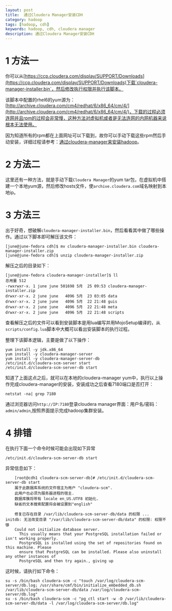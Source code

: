 ```yaml
---
layout: post
title:  通过Cloudera Manager安装CDH
category: hadoop
tags: [hadoop, cdh]
keywords: hadoop, cdh, cloudera manager
description: 通过Cloudera Manager安装CDH
---
```


# 1 方法一
你可以从[https://ccp.cloudera.com/display/SUPPORT/Downloads](https://ccp.cloudera.com/display/SUPPORT/Downloads)下载`cloudera-manager-installer.bin`，然后修改执行权限并执行该脚本。

该脚本中配置的rhel6的yum源为：[http://archive.cloudera.com/cm4/redhat/6/x86_64/cm/4/](http://archive.cloudera.com/cm4/redhat/6/x86_64/cm/4/)，下载的过程必须连网并且rpm的过程会非常慢，这种方法对虚拟机或者是无法连网的内网机器来说根本无法使用。

因为知道所有的rpm都在上面网址可以下载到，故你可以手动下载这些rpm然后手动安装，详细过程请参考：[通过cloudera-manager来安装hadoop](http://dreamyue.com/post/41090075449/cloudera-manager-hadoop)。

<!-- more -->

# 2 方法二

这里还有一种方法，就是手动下载`Cloudera Manager`的yum tar包，在虚拟机中搭建一个本地yum源，然后修改hosts文件，使`archive.cloudera.com`域名映射到本地ip。

# 3 方法三
出于好奇，想破解`cloudera-manager-installer.bin`，然后看看其中做了哪些操作。通过以下脚本即可解压该文件：

	[june@june-fedora cdh]$ mv cloudera-manager-installer.bin cloudera-manager-installer.zip
	[june@june-fedora cdh]$ unzip cloudera-manager-installer.zip 


解压之后的目录如下：

	[june@june-fedora cloudera-manager-installer]$ ll
	总用量 512
	-rwxrwxr-x. 1 june june 501698 5月  25 09:53 cloudera-manager-installer.zip
	drwxr-xr-x. 2 june june   4096 5月  23 03:05 data
	drwxr-xr-x. 2 june june   4096 5月  22 21:48 guis
	drwxr-xr-x. 2 june june   4096 5月  22 21:48 meta
	drwxr-xr-x. 2 june june   4096 5月  22 21:48 scripts

查看解压之后的文件可以看到安装脚本是用lua编写并用MojoSetup编译的，从`scripts/config.lua`脚本中大概可以看出安装脚本的执行过程。

整理下该脚本逻辑，主要是做了以下操作：

	yum install -y jdk.x86_64 
	yum install -y cloudera-manager-server 
	yum install -y cloudera-manager-server-db
	/etc/init.d/cloudera-scm-server start
	/etc/init.d/cloudera-scm-server-db start


知道了上面这点之后，就可以在本地的cloudera-manager yum中，执行以上操作完成cloudera-manager的安装，安装成功之后查看7180端口是否打开：

	netstat -na| grep 7180

通过浏览器访问`http://IP:7180`登录cloudera manager界面：用户名/密码：`admin/admin`,按照界面提示完成hadoop集群安装。

# 4 排错
在执行下面一个命令时候可能会出现如下异常

	/etc/init.d/cloudera-scm-server-db start

异常信息如下：

```
	[root@cdh1 cloudera-scm-server-db]# /etc/init.d/cloudera-scm-server-db start
	属于此数据库系统的文件宿主为用户 "cloudera-scm".
	此用户也必须为服务器进程的宿主.
	数据库簇将带有 locale en_US.UTF8 初始化.
	缺省的文本搜索配置将会被设置到"english"

	修复已存在目录 /var/lib/cloudera-scm-server-db/data 的权限 ... initdb: 无法改变目录 "/var/lib/cloudera-scm-server-db/data" 的权限: 权限不够
	Could not initialize database server.
	  This usually means that your PostgreSQL installation failed or isn't working properly.
	  PostgreSQL is installed using the set of repositories found on this machine. Please
	  ensure that PostgreSQL can be installed. Please also uninstall any other instances of
	  PostgreSQL and then try again., giving up
```

这时候，请执行如下命令：
	
	su -s /bin/bash cloudera-scm -c "touch /var/log/cloudera-scm-server/db.log; /usr/share/cmf/bin/initialize_embedded_db.sh /var/lib/cloudera-scm-server-db/data /var/log/cloudera-scm-server/db.log"
	su -s /bin/bash cloudera-scm -c "pg_ctl start -w -D /var/lib/cloudera-scm-server-db/data -l /var/log/cloudera-scm-server/db.log"
